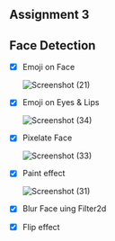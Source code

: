 ## Assignment 3

## Face Detection

- [x] Emoji on Face

  ![Screenshot (21)](https://user-images.githubusercontent.com/88143329/142193587-dc467d16-0ca5-4fb3-95f4-674f2f792ed0.png)
  
 
- [x] Emoji on Eyes & Lips
  
  ![Screenshot (34)](https://user-images.githubusercontent.com/88143329/142193725-eb20dfe1-fbc0-43ca-899f-dfe48f694a18.png)
  
  
- [x] Pixelate Face

  ![Screenshot (33)](https://user-images.githubusercontent.com/88143329/142193830-0bc4edec-0e47-4dfa-bdf5-5b154f64f945.png)


- [x] Paint effect

  ![Screenshot (31)](https://user-images.githubusercontent.com/88143329/142193941-1f0e6360-07f8-44a2-9a4a-999abd900215.png)
  
  
- [x] Blur Face uing Filter2d


- [x] Flip effect
